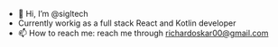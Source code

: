 - 👋 Hi, I’m @sigltech
- Currently workig as a full stack React and Kotlin developer
- 📫 How to reach me: reach me through richardoskar00@gmail.com

<!---
sigltech/sigltech is a ✨ special ✨ repository because its `README.md` (this file) appears on your GitHub profile.
You can click the Preview link to take a look at your changes.
--->
